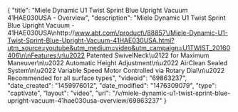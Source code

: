 {
    "title": "Miele Dynamic U1 Twist Sprint Blue Upright Vacuum 41HAE030USA - Overview",
    "description": "Miele Dynamic U1 Twist Sprint Blue Upright Vacuum - 41HAE030USA\nhttp:\/\/www.abt.com\/product\/88857\/Miele-Dynamic-U1-Twist-Sprint-Blue-Upright-Vacuum-41HAE030USA.html?utm_source=youtube&utm_medium=video&utm_campaign=U1TWIST_20160406\n\nFeatures:\n\u2022 Patented SwivelNeck\u2122 for Maximum Maneuver\n\u2022 Automatic Height Adjustment\n\u2022 AirClean Sealed System\n\u2022 Variable Speed Motor Controlled via Rotary Dial\n\u2022 Recommended for all surface types",
    "videoid": "69863237",
    "date_created": "1459976012",
    "date_modified": "1476309079",
    "type": "captivate",
    "layout": "video",
    "url": "\/v\/miele-dynamic-u1-twist-sprint-blue-upright-vacuum-41hae030usa-overview\/69863237"
}